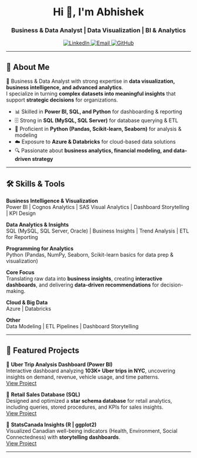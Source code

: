<h1 align="center">Hi 👋, I'm Abhishek </h1>
<h3 align="center">Business & Data Analyst | Data Visualization | BI & Analytics</h3>

<p align="center">
  <a href="https://www.linkedin.com/in/abhishek-yadav-52b346201" target="_blank">
    <img src="https://img.shields.io/badge/LinkedIn-Abhishek%20Yadav-blue?logo=linkedin&logoColor=white" alt="LinkedIn"/>
  </a>
  <a href="mailto:abhishekyadav23122002@gmail.com">
    <img src="https://img.shields.io/badge/Email-abhishekyadav23122002%40gmail.com-red?logo=gmail&logoColor=white" alt="Email"/>
  </a>
  <a href="https://github.com/abhishekyadavab" target="_blank">
    <img src="https://img.shields.io/badge/GitHub-abhishekyadavab-black?logo=github" alt="GitHub"/>
  </a>
</p>

---

## 🚀 About Me
🎯 Business & Data Analyst with strong expertise in **data visualization, business intelligence, and advanced analytics**.  
I specialize in turning **complex datasets into meaningful insights** that support **strategic decisions** for organizations.  

- 📊 Skilled in **Power BI, SQL, and Python** for dashboarding & reporting  
- 🗄️ Strong in **SQL (MySQL, SQL Server)** for database querying & ETL  
- 🐍 Proficient in **Python (Pandas, Scikit-learn, Seaborn)** for analysis & modeling  
- ☁️ Exposure to **Azure & Databricks** for cloud-based data solutions  
- 🔍 Passionate about **business analytics, financial modeling, and data-driven strategy**  

---

## 🛠️ Skills & Tools

**Business Intelligence & Visualization**  
Power BI | Cognos Analytics | SAS Visual Analytics | Dashboard Storytelling | KPI Design  

**Data Analytics & Insights**  
SQL (MySQL, SQL Server, Oracle) | Business Insights | Trend Analysis | ETL for Reporting  

**Programming for Analytics**  
Python (Pandas, NumPy, Seaborn, Scikit-learn basics for data prep & visualization)  

**Core Focus**  
Translating raw data into **business insights**, creating **interactive dashboards**, and delivering **data-driven recommendations** for decision-making.  

**Cloud & Big Data**  
Azure | Databricks  

**Other**  
Data Modeling | ETL Pipelines | Dashboard Storytelling  

---

## 📂 Featured Projects  

🔹 **Uber Trip Analysis Dashboard (Power BI)**  
Interactive dashboard analyzing **103K+ Uber trips in NYC**, uncovering insights on demand, revenue, vehicle usage, and time patterns.  
[View Project](https://github.com/abhishekyadavab/Uber-Trip-Analysis)  

🔹 **Retail Sales Database (SQL)**  
Designed and optimized a **star schema database** for retail analytics, including queries, stored procedures, and KPIs for sales insights.  
[View Project](https://github.com/abhishekyadavab/Retail-Sales-DB)  

🔹 **StatsCanada Insights (R | ggplot2)**  
Visualized Canadian well-being indicators (Health, Environment, Social Connectedness) with **storytelling dashboards**.  
[View Project](https://github.com/abhishekyadavab/StatsCanada-Insights)  

---



